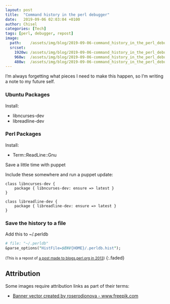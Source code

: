 ```yaml
---
layout: post
title:  "Command history in the perl debugger"
date:   2019-09-06 02:03:04 +0100
author: Chisel
categories: [Tech]
tags: [perl, debugger, repost]
image:
  path:    /assets/img/blog/2019-09-06-command_history_in_the_perl_debugger-lugar-trabajo-programado.jpg
  srcset:
    1920w: /assets/img/blog/2019-09-06-command_history_in_the_perl_debugger-lugar-trabajo-programado.jpg
    960w:  /assets/img/blog/2019-09-06-command_history_in_the_perl_debugger-lugar-trabajo-programado@0,5x.jpg
    480w:  /assets/img/blog/2019-09-06-command_history_in_the_perl_debugger-lugar-trabajo-programado@0,25x.jpg
---
```


I’m always forgetting what pieces I need to make this happen, so I’m writing a note to my future self.

<!--more-->

### Ubuntu Packages

Install:

* libncurses-dev
* libreadline-dev

### Perl Packages

Install:

* Term::ReadLine::Gnu

Save a little time with puppet

Include these somewhere and run a puppet update:

~~~puppet
class libncurses-dev {
    package { libncurses-dev: ensure => latest }
}

class libreadline-dev {
    package { libreadline-dev: ensure => latest }
}
~~~


### Save the history to a file
Add this to ~/.perldb

~~~perl
# file: "~/.perldb"
&parse_options("HistFile=$ENV{HOME}/.perldb.hist");
~~~

<small>(This is a repost of [a post made to blogs.perl.org in 2013][post-2013])</small>
{:.faded}


## Attribution

Some images require attribution links as part of their terms:

- <a href="https://www.freepik.com/free-photos-vectors/banner">Banner vector created by roserodionova - www.freepik.com</a>

[post-2013]: http://blogs.perl.org/users/chisel/2013/01/command-history-in-the-perl-debugger.html
